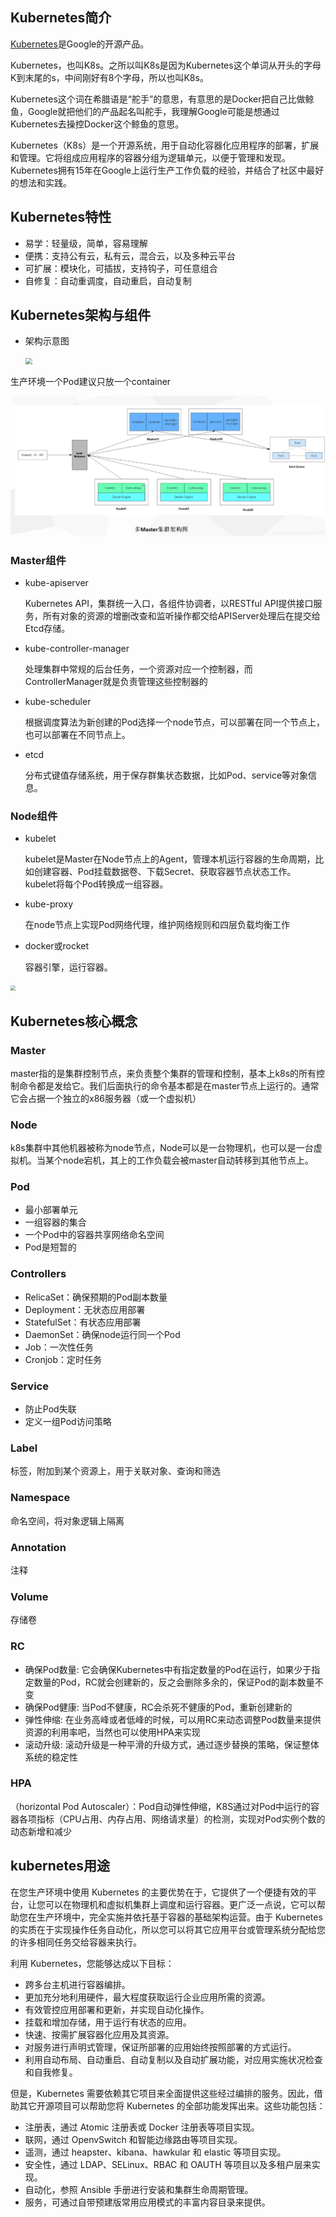 ## Kubernetes简介

[Kubernetes](https://kubernetes.io/)是Google的开源产品。

Kubernetes，也叫K8s。之所以叫K8s是因为Kubernetes这个单词从开头的字母K到末尾的s，中间刚好有8个字母，所以也叫K8s。

Kubernetes这个词在希腊语是“舵手”的意思，有意思的是Docker把自己比做鲸鱼，Google就把他们的产品起名叫舵手，我理解Google可能是想通过Kubernetes去操控Docker这个鲸鱼的意思。

Kubernetes（K8s）是一个开源系统，用于自动化容器化应用程序的部署，扩展和管理。它将组成应用程序的容器分组为逻辑单元，以便于管理和发现。Kubernetes拥有15年在Google上运行生产工作负载的经验，并结合了社区中最好的想法和实践。

## Kubernetes特性

-    易学：轻量级，简单，容易理解
-    便携：支持公有云，私有云，混合云，以及多种云平台
-    可扩展：模块化，可插拔，支持钩子，可任意组合
-    自修复：自动重调度，自动重启，自动复制

## Kubernetes架构与组件

-    架构示意图

     <img src="/Users/zhengdongqi/N.Nick/notes/kubernetes-note/pic/架构示意图.png" style="zoom:67%;" />


生产环境一个Pod建议只放一个container

<img src="./pic/多master集群架构图.png" style="zoom: 50%;" />

### Master组件

-    kube-apiserver

     Kubernetes API，集群统一入口，各组件协调者，以RESTful API提供接口服务，所有对象的资源的增删改查和监听操作都交给APIServer处理后在提交给Etcd存储。

-    kube-controller-manager

     处理集群中常规的后台任务，一个资源对应一个控制器，而ControllerManager就是负责管理这些控制器的

-    kube-scheduler

     根据调度算法为新创建的Pod选择一个node节点，可以部署在同一个节点上，也可以部署在不同节点上。

-    etcd

     分布式键值存储系统，用于保存群集状态数据，比如Pod、service等对象信息。

### Node组件

-    kubelet

     kubelet是Master在Node节点上的Agent，管理本机运行容器的生命周期，比如创建容器、Pod挂载数据卷、下载Secret、获取容器节点状态工作。kubelet将每个Pod转换成一组容器。

-    kube-proxy

     在node节点上实现Pod网络代理，维护网络规则和四层负载均衡工作

-    docker或rocket

     容器引擎，运行容器。

<img src="/Users/zhengdongqi/N.Nick/notes/kubernetes-note/pic/node组件.png" style="zoom:50%;" />

## Kubernetes核心概念

### Master

master指的是集群控制节点，来负责整个集群的管理和控制，基本上k8s的所有控制命令都是发给它。我们后面执行的命令基本都是在master节点上运行的。通常它会占据一个独立的x86服务器（或一个虚拟机）

### Node

k8s集群中其他机器被称为node节点，Node可以是一台物理机，也可以是一台虚拟机。当某个node宕机，其上的工作负载会被master自动转移到其他节点上。

### Pod

-    最小部署单元
-    一组容器的集合
-    一个Pod中的容器共享网络命名空间
-    Pod是短暂的

### Controllers

-    RelicaSet：确保预期的Pod副本数量
-    Deployment：无状态应用部署
-    StatefulSet：有状态应用部署
-    DaemonSet：确保node运行同一个Pod
-    Job：一次性任务
-    Cronjob：定时任务

### Service

-    防止Pod失联
-    定义一组Pod访问策略

### Label

标签，附加到某个资源上，用于关联对象、查询和筛选

### Namespace

命名空间，将对象逻辑上隔离

### Annotation

注释

### Volume

存储卷

### RC

-    确保Pod数量: 它会确保Kubernetes中有指定数量的Pod在运行，如果少于指定数量的Pod，RC就会创建新的，反之会删除多余的，保证Pod的副本数量不变
-    确保Pod健康: 当Pod不健康，RC会杀死不健康的Pod，重新创建新的
-    弹性伸缩: 在业务高峰或者低峰的时候，可以用RC来动态调整Pod数量来提供资源的利用率吧，当然也可以使用HPA来实现
-    滚动升级: 滚动升级是一种平滑的升级方式，通过逐步替换的策略，保证整体系统的稳定性

### HPA

（horizontal Pod Autoscaler）：Pod自动弹性伸缩，K8S通过对Pod中运行的容器各项指标（CPU占用、内存占用、网络请求量）的检测，实现对Pod实例个数的动态新增和减少

## kubernetes用途

在您生产环境中使用 Kubernetes 的主要优势在于，它提供了一个便捷有效的平台，让您可以在物理机和虚拟机集群上调度和运行容器。更广泛一点说，它可以帮助您在生产环境中，完全实施并依托基于容器的基础架构运营。由于 Kubernetes 的实质在于实现操作任务自动化，所以您可以将其它应用平台或管理系统分配给您的许多相同任务交给容器来执行。

利用 Kubernetes，您能够达成以下目标：

-    跨多台主机进行容器编排。
-    更加充分地利用硬件，最大程度获取运行企业应用所需的资源。
-    有效管控应用部署和更新，并实现自动化操作。
-    挂载和增加存储，用于运行有状态的应用。
-    快速、按需扩展容器化应用及其资源。
-    对服务进行声明式管理，保证所部署的应用始终按照部署的方式运行。
-    利用自动布局、自动重启、自动复制以及自动扩展功能，对应用实施状况检查和自我修复。

但是，Kubernetes 需要依赖其它项目来全面提供这些经过编排的服务。因此，借助其它开源项目可以帮助您将 Kubernetes 的全部功能发挥出来。这些功能包括：

-    注册表，通过 Atomic 注册表或 Docker 注册表等项目实现。
-    联网，通过 OpenvSwitch 和智能边缘路由等项目实现。
-    遥测，通过 heapster、kibana、hawkular 和 elastic 等项目实现。
-    安全性，通过 LDAP、SELinux、RBAC 和 OAUTH 等项目以及多租户层来实现。
-    自动化，参照 Ansible 手册进行安装和集群生命周期管理。
-    服务，可通过自带预建版常用应用模式的丰富内容目录来提供。
